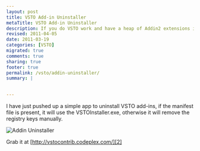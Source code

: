```yaml
---
layout: post
title: VSTO Add-in Uninstaller
metaTitle: VSTO Add-in Uninstaller
description: If you do VSTO work and have a heap of Addin2 extensions in all your office app, then this app is for you.
revised: 2011-04-05
date: 2011-03-19
categories: [VSTO]
migrated: true
comments: true
sharing: true
footer: true
permalink: /vsto/addin-uninstaller/
summary: | 
  

---
```

I have just pushed up a simple app to uninstall VSTO add-ins, if the manifest file is present, it will use the VSTOInstaller.exe, otherwise it will remove the registry keys manually.

![Addin Uninstaller][1]

Grab it at [http://vstocontrib.codeplex.com/][2]


  [1]: /get/screenshots/Add-inUninstaller.PNG
  [2]: http://vstocontrib.codeplex.com/